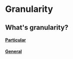 # Granularity

## What's granularity?

#### [Particular](/learning/information/granularity/particular.md)

#### [General](/learning/information/granularity/general.md)